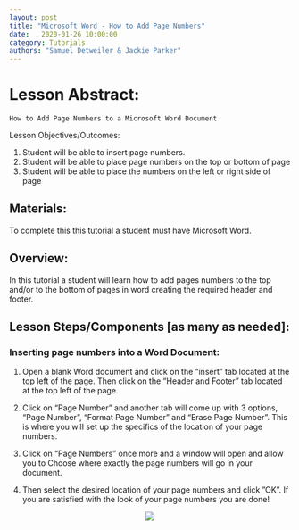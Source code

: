 ```yaml
---
layout: post
title: "Microsoft Word - How to Add Page Numbers" 
date:   2020-01-26 10:00:00
category: Tutorials
authors: "Samuel Detweiler & Jackie Parker" 
---
```


# Lesson Abstract: 

	How to Add Page Numbers to a Microsoft Word Document


Lesson Objectives/Outcomes: 

1. Student will be able to insert page numbers.
2. Student will be able to place page numbers on the top or bottom of page
3. Student will be able to place the numbers on the left or right side of page 
## Materials:
To complete this this tutorial a student must have Microsoft Word.

## Overview:
In this tutorial a student will learn how to add pages numbers to the top and/or to the bottom of pages in word creating the required header and footer.

## Lesson Steps/Components [as many as needed]:

### Inserting page numbers into a Word Document:

1. Open a blank Word document and click on the “insert” tab located at the top left of the page.
Then click on the “Header and Footer” tab located at the top left of the page.

2. Click on “Page Number” and another tab will come up with 3 options, “Page Number”, “Format Page Number” and “Erase Page Number”. This is where you will set up the specifics of the location of your page numbers.

3. Click on “Page Numbers” once more and  a window will open and allow you to Choose where exactly the page numbers will go in your document. 

4. Then select the desired location of your page numbers and click ”OK”. If you are satisfied with the look of your page numbers you are done!

<p align="center">
  <img src="https://github.com/jloan/pierce-hacker-submissions/blob/master/images/word%20page%20numbers%201.png" >
</p>
